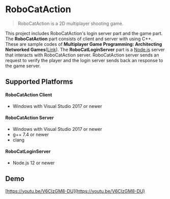 # RoboCatAction
> RoboCatAction is a  2D multiplayer shooting game. 

This project includes RoboCatAction's login server part and the game part.
The **RoboCatAction** part consists of client and server with using C++. These are sample codes of **Multiplayer Game Programming: Architecting Networked Games**([Link](https://books.google.com/books/about/Multiplayer_Game_Programming.html?id=RKT-CgAAQBAJ&source=kp_book_description&redir_esc=y)).
The **RoboCatLoginServer** part is a [Node.js](https://nodejs.org/en/) server that interacts with RoboCatAction server. RoboCatAction server sends an request to verify the player and the login server sends back an response to the game server. 

## Supported Platforms
#### RoboCatAction Client
- Windows with Visual Studio 2017 or newer
#### RoboCatAction Server
- Windows with Visual Studio 2017 or newer
- g++ 7.4 or newer
- clang
#### RoboCatLoginServer
- Node.js 12 or newer

## Demo
[https://youtu.be/V6CIzGM8-DU](https://youtu.be/V6CIzGM8-DU)
